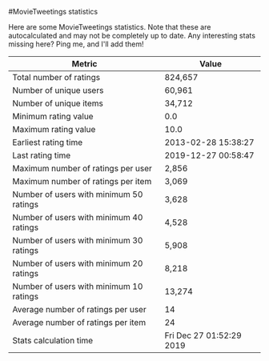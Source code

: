 #MovieTweetings statistics

Here are some MovieTweetings statistics. Note that these are autocalculated and may not be completely up to date. Any interesting stats missing here? Ping me, and I'll add them!

Metric | Value
--- | ---
Total number of ratings                 | 824,657
Number of unique users                  | 60,961
Number of unique items                  | 34,712
Minimum rating value                    | 0.0
Maximum rating value                    | 10.0
Earliest rating time                    | 2013-02-28 15:38:27
Last rating time                        | 2019-12-27 00:58:47
Maximum number of ratings per user      | 2,856
Maximum number of ratings per item      | 3,069
Number of users with minimum 50 ratings | 3,628
Number of users with minimum 40 ratings | 4,528
Number of users with minimum 30 ratings | 5,908
Number of users with minimum 20 ratings | 8,218
Number of users with minimum 10 ratings | 13,274
Average number of ratings per user      | 14
Average number of ratings per item      | 24
Stats calculation time                  | Fri Dec 27 01:52:29 2019

